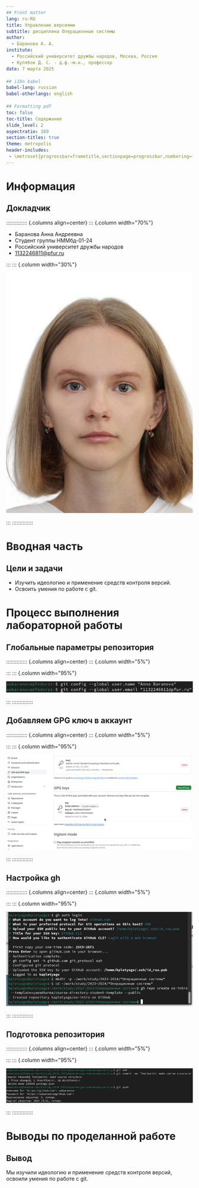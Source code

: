 ```yaml
---
## Front matter
lang: ru-RU
title: Управление версиями
subtitle: дисциплина Операционные системы
author:
  - Баранова А. А.
institute:
  - Российский университет дружбы народов, Москва, Россия
  - Кулябов Д. С. - д.ф.-м.н., профессор
date: 7 марта 2025

## i18n babel
babel-lang: russian
babel-otherlangs: english

## Formatting pdf
toc: false
toc-title: Содержание
slide_level: 2
aspectratio: 169
section-titles: true
theme: metropolis
header-includes:
 - \metroset{progressbar=frametitle,sectionpage=progressbar,numbering=fraction}
---
```


# Информация

## Докладчик

:::::::::::::: {.columns align=center}
::: {.column width="70%"}

  * Баранова Анна Андреевна
  * Студент группы НММбд-01-24
  * Российский университет дружбы народов
  * 1132246811@pfur.ru

:::
::: {.column width="30%"}

![](./image/mee.jpg)

:::
::::::::::::::

# Вводная часть

## Цели и задачи

- Изучить идеологию и применение средств контроля версий.
- Освоить умения по работе с git.

# Процесс выполнения лабораторной работы

## Глобальные параметры репозитория

:::::::::::::: {.columns align=center}
::: {.column width="5%"}


:::
::: {.column width="95%"}

![](./image/02.jpg)

:::
::::::::::::::

## Добавляем GPG ключ в аккаунт

:::::::::::::: {.columns align=center}
::: {.column width="5%"}


:::
::: {.column width="95%"}

![](./image/06.png)

:::
::::::::::::::

## Настройка gh

:::::::::::::: {.columns align=center}
::: {.column width="5%"}


:::
::: {.column width="95%"}

![](./image/08.png)

:::
::::::::::::::

## Подготовка репозитория

:::::::::::::: {.columns align=center}
::: {.column width="5%"}


:::
::: {.column width="95%"}

![](./image/10.jpg)

:::
::::::::::::::

# Выводы по проделанной работе

## Вывод

Мы изучили идеологию и применение средств контроля версий, освоили умения по работе с git.

